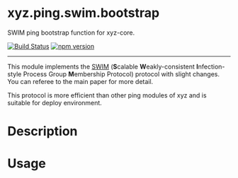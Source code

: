 # xyz.ping.swim.bootstrap

SWIM ping bootstrap function for xyz-core.

[![Build Status](https://travis-ci.org/node-xyz/xyz.ping.swim.bootstrap.svg?branch=master)](https://travis-ci.org/node-xyz/xyz.ping.swim.bootstrap) [![npm version](https://badge.fury.io/js/xyz.ping.swim.bootstrap.svg)](https://badge.fury.io/js/xyz.ping.swim.bootstrap)

---

This module implements the [SWIM](http://www.cs.cornell.edu/~asdas/research/dsn02-SWIM.pdf) (**S**calable **W**eakly-consistent **I**nfection-style Process Group **M**embership
Protocol) protocol with slight changes. You can referee to the main paper for more detail.

This protocol is more efficient than other ping modules of xyz and is suitable for deploy environment.

# Description



# Usage
